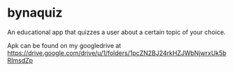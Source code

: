 # bynaquiz
An educational app that quizzes a user about a certain topic of your choice.

Apk can be found on my googledrive at https://drive.google.com/drive/u/1/folders/1pcZN2BJ24rkHZJWbNjwrxUk5bRImsdZp
